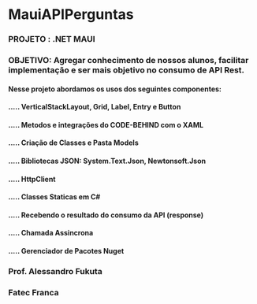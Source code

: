 # MauiAPIPerguntas

### PROJETO : .NET MAUI
### OBJETIVO: Agregar conhecimento de nossos alunos, facilitar implementação e ser mais objetivo no consumo de API Rest.
#### Nesse projeto abordamos os usos dos seguintes componentes:
#### ..... VerticalStackLayout, Grid, Label, Entry e Button
#### ..... Metodos e integrações do CODE-BEHIND com o XAML
#### ..... Criação de Classes e Pasta Models
#### ..... Bibliotecas JSON: System.Text.Json, Newtonsoft.Json
#### ..... HttpClient
#### ..... Classes Staticas em C#
#### ..... Recebendo o resultado do consumo da API (response)
#### ..... Chamada Assincrona
#### ..... Gerenciador de Pacotes Nuget

### Prof. Alessandro Fukuta
### Fatec Franca


